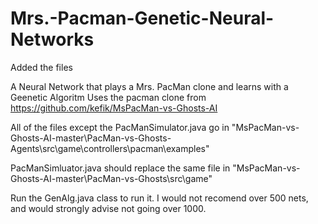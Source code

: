 # Mrs.-Pacman-Genetic-Neural-Networks
Added the files

A Neural Network that plays a Mrs. PacMan clone and learns with a Geenetic Algoritm
Uses the pacman clone from https://github.com/kefik/MsPacMan-vs-Ghosts-AI

All of the files except the PacManSimulator.java go in "MsPacMan-vs-Ghosts-AI-master\PacMan-vs-Ghosts-Agents\src\game\controllers\pacman\examples"

PacManSimluator.java should replace the same file in "MsPacMan-vs-Ghosts-AI-master\PacMan-vs-Ghosts\src\game"

Run the GenAlg.java class to run it. I would not recomend over 500 nets, and would strongly advise not going over 1000.
